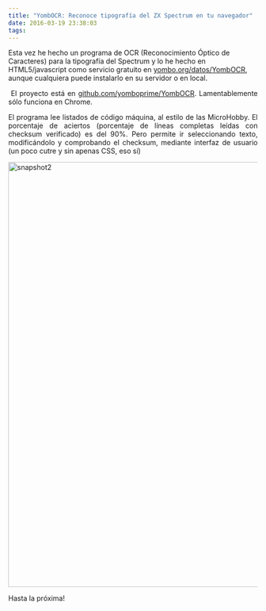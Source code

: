 ```yaml
---
title: "YombOCR: Reconoce tipografía del ZX Spectrum en tu navegador"
date: 2016-03-19 23:38:03
tags: 
---
```

Esta vez he hecho un programa de OCR (Reconocimiento Óptico de Caracteres) para la tipografía del Spectrum y lo he hecho en HTML5/javascript como servicio gratuito en <a href="http://yombo.org/datos/YombOCR">yombo.org/datos/YombOCR</a>, aunque cualquiera puede instalarlo en su servidor o en local.
<p style="text-align: justify;"> El proyecto está en <a href="http://github.com/yomboprime/YombOCR">github.com/yomboprime/YombOCR</a>. Lamentablemente sólo funciona en Chrome.</p>
<p style="text-align: justify;">El programa lee listados de código máquina, al estilo de las MicroHobby. El porcentaje de aciertos (porcentaje de líneas completas leídas con checksum verificado) es del 90%. Pero permite ir seleccionando texto, modificándolo y comprobando el checksum, mediante interfaz de usuario (un poco cutre y sin apenas CSS, eso sí)</p>
<p style="text-align: justify;"><a href="http://yombo.org/wp-content/uploads/2016/03/snapshot2.png"><img class="aligncenter size-full wp-image-1224" src="http://yombo.org/wp-content/uploads/2016/03/snapshot2.png" alt="snapshot2" width="720" height="857" /></a></p>
<p style="text-align: justify;">Hasta la próxima!</p>